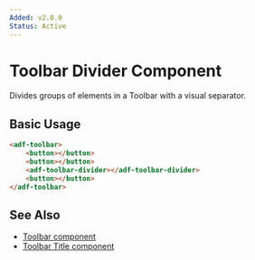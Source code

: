```yaml
---
Added: v2.0.0
Status: Active
---
```


# Toolbar Divider Component

Divides groups of elements in a Toolbar with a visual separator.

## Basic Usage

```html
<adf-toolbar>
    <button></button>
    <button></button>
    <adf-toolbar-divider></adf-toolbar-divider>
    <button></button>
</adf-toolbar>
```

## See Also

-   [Toolbar component](toolbar.component.md)
-   [Toolbar Title component](toolbar-title.component.md)
